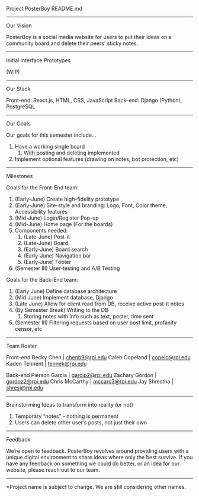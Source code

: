 Project PosterBoy README.md

________________
Our Vision

PosterBoy is a social media website for users to put their ideas on a community board and delete their peers’ sticky notes.
________________
Initial Interface Prototypes

(WIP)
________________
Our Stack

Front-end: React.js, HTML, CSS, JavaScript
Back-end: Django (Python), PostgreSQL
________________
Our Goals

Our goals for this semester include…
1. Have a working single board
   1. With posting and deleting implemented
2. Implement optional features (drawing on notes, bot protection, etc)
________________
Milestones

Goals for the Front-End team:
1. (Early-June) Create high-fidelity prototype
2. (Early-June) Site-style and branding: Logo, Font, Color theme, Accessibility features
3. (Mid-June) Login/Register Pop-up 
4. (Mid-June) Home page (For the boards)
5. Components needed: 
   1. (Late-June) Post-it
   2. (Late-June) Board
   3. (Early-June) Board search
   4. (Early-June) Navigation bar
   5. (Early-June) Footer
6. (Semester III) User-testing and A/B Testing


Goals for the Back-End team:
1. (Early June) Define database architecture
2. (Mid June) Implement database, Django
3. (Late June) Allow for client read from DB, receive active post-it notes
4. (By Semester Break) Writing to the DB
   1. Storing notes with info such as text, poster, time sent
5. (Semester III) Filtering requests based on user post limit, profanity censor, etc
________________
Team Roster

Front-end
Becky Chen | chenb9@rpi.edu 
Caleb Copeland | copelc@rpi.edu
Kaden Tennent | tennek@rpi.edu

Back-end
Pierson Garcia | garcip2@rpi.edu
Zachary Gordon | gordoz2@rpi.edu
Chris McCarthy | mccarc3@rpi.edu
Jay Shrestha | shresj@rpi.edu
________________
Brainstorming
Ideas to transform into reality (or not)
1. Temporary “notes” - nothing is permanent
2. Users can delete other user’s posts, not just their own
________________
Feedback

We’re open to feedback. PosterBoy revolves around providing users with a unique digital environment to share ideas where only the best survive. If you have any feedback on something we could do better, or an idea for our website, please reach out to our team.
________________
*Project name is subject to change. We are still considering other names.